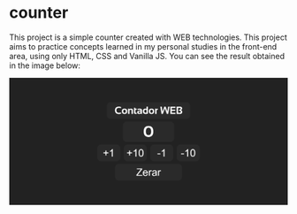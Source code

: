 # counter

This project is a simple counter created with WEB technologies.
This project aims to practice concepts learned in my personal studies in the front-end area, using only HTML, CSS and Vanilla JS.
You can see the result obtained in the image below:

![Counter](/counter.png)
